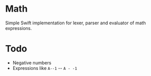 # Math

Simple Swift implementation for lexer, parser and evaluator of math expressions.

# Todo

* Negative numbers
* Expressions like `A--1` -- `A - -1`

